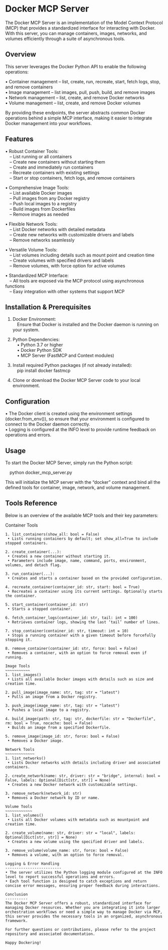 Docker MCP Server
==================

The Docker MCP Server is an implementation of the Model Context Protocol (MCP) that provides a standardized interface for interacting with Docker. With this server, you can manage containers, images, networks, and volumes efficiently through a suite of asynchronous tools.

Overview
--------

This server leverages the Docker Python API to enable the following operations:

• Container management – list, create, run, recreate, start, fetch logs, stop, and remove containers  
• Image management – list images, pull, push, build, and remove images  
• Network management – list, create, and remove Docker networks  
• Volume management – list, create, and remove Docker volumes

By providing these endpoints, the server abstracts common Docker operations behind a simple MCP interface, making it easier to integrate Docker management into your workflows.

Features
--------

• Robust Container Tools:  
 – List running or all containers  
 – Create new containers without starting them  
 – Create and immediately run containers  
 – Recreate containers with existing settings  
 – Start or stop containers, fetch logs, and remove containers  

• Comprehensive Image Tools:  
 – List available Docker images  
 – Pull images from any Docker registry  
 – Push local images to a registry  
 – Build images from Dockerfiles  
 – Remove images as needed  

• Flexible Network Tools:  
 – List Docker networks with detailed metadata  
 – Create new networks with customizable drivers and labels  
 – Remove networks seamlessly  

• Versatile Volume Tools:  
 – List volumes including details such as mount point and creation time  
 – Create volumes with specified drivers and labels  
 – Remove volumes, with force option for active volumes  

• Standardized MCP Interface:  
 – All tools are exposed via the MCP protocol using asynchronous functions  
 – Easy integration with other systems that support MCP  

Installation & Prerequisites
----------------------------

1. Docker Environment:  
 Ensure that Docker is installed and the Docker daemon is running on your system.

2. Python Dependencies:  
 • Python 3.7 or higher  
 • Docker Python SDK  
 • MCP Server (FastMCP and Context modules)

3. Install required Python packages (if not already installed):  
 pip install docker fastmcp

4. Clone or download the Docker MCP Server code to your local environment.

Configuration
-------------

• The Docker client is created using the environment settings (docker.from_env()), so ensure that your environment is configured to connect to the Docker daemon correctly.  
• Logging is configured at the INFO level to provide runtime feedback on operations and errors.

Usage
-----

To start the Docker MCP Server, simply run the Python script:

 python docker_mcp_server.py

This will initialize the MCP server with the “docker” context and bind all the defined tools for container, image, network, and volume management.

Tools Reference
---------------

Below is an overview of the available MCP tools and their key parameters:

Container Tools
~~~~~~~~~~~~~~~~
1. list_containers(show_all: bool = False)  
 • Lists running containers by default; set show_all=True to include stopped containers.

2. create_container(...):  
 • Creates a new container without starting it.  
 • Parameters include image, name, command, ports, environment, volumes, and detach flag.

3. run_container(...):  
 • Creates and starts a container based on the provided configuration.

4. recreate_container(container_id: str, start: bool = True)  
 • Recreates a container using its current settings. Optionally starts the container.

5. start_container(container_id: str)  
 • Starts a stopped container.

6. fetch_container_logs(container_id: str, tail: int = 100)  
 • Retrieves container logs, showing the last ‘tail’ number of lines.

7. stop_container(container_id: str, timeout: int = 10)  
 • Stops a running container with a given timeout before forcefully stopping it.

8. remove_container(container_id: str, force: bool = False)  
 • Removes a container, with an option to force removal even if running.

Image Tools
~~~~~~~~~~~
1. list_images()  
 • Lists all available Docker images with details such as size and creation time.

2. pull_image(image_name: str, tag: str = "latest")  
 • Pulls an image from a Docker registry.

3. push_image(image_name: str, tag: str = "latest")  
 • Pushes a local image to a registry.

4. build_image(path: str, tag: str, dockerfile: str = "Dockerfile", rm: bool = True, nocache: bool = False)  
 • Builds an image from a specified Dockerfile.

5. remove_image(image_id: str, force: bool = False)  
 • Removes a Docker image.

Network Tools
~~~~~~~~~~~~~
1. list_networks()  
 • Lists Docker networks with details including driver and associated containers.

2. create_network(name: str, driver: str = "bridge", internal: bool = False, labels: Optional[Dict[str, str]] = None)  
 • Creates a new Docker network with customizable settings.

3. remove_network(network_id: str)  
 • Removes a Docker network by ID or name.

Volume Tools
~~~~~~~~~~~~
1. list_volumes()  
 • Lists all Docker volumes with metadata such as mountpoint and creation time.

2. create_volume(name: str, driver: str = "local", labels: Optional[Dict[str, str]] = None)  
 • Creates a new volume using the specified driver and labels.

3. remove_volume(volume_name: str, force: bool = False)  
 • Removes a volume, with an option to force removal.

Logging & Error Handling
-------------------------
• The server utilizes the Python logging module configured at the INFO level to report successful operations and errors.  
• Each tool function is designed to catch exceptions and return concise error messages, ensuring proper feedback during interactions.

Conclusion
----------
The Docker MCP Server offers a robust, standardized interface for managing Docker resources. Whether you are integrating it into larger orchestration workflows or need a simple way to manage Docker via MCP, this server provides the necessary tools in an organized, asynchronous framework.

For further questions or contributions, please refer to the project repository and associated documentation.

Happy Dockering!